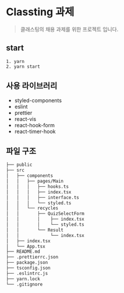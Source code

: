 # Classting 과제

> 클래스팅의 채용 과제를 위한 프로젝트 입니다.

## start

```
1. yarn
2. yarn start
```

## 사용 라이브러리

- styled-components
- eslint
- prettier
- react-vis
- react-hook-form
- react-timer-hook

## 파일 구조

```bash
├── public
├── src
│   ├── components
│   │   ├── pages/Main
│   │   │   ├── hooks.ts
│   │   │   ├── index.tsx
│   │   │   ├── interface.ts
│   │   │   └── styled.ts
│   │   └── recycles
│   │       ├── QuizSelectForm
│   │       │    ├── index.tsx
│   │       │    └── styled.ts
│   │       └── Result
│   │            └── index.tsx
│   ├── index.tsx
│   └── App.tsx
├── README.md
├── .prettierrc.json
├── package.json
├── tsconfig.json
├── .eslintrc.js
├── yarn.lock
└── .gitignore
```
